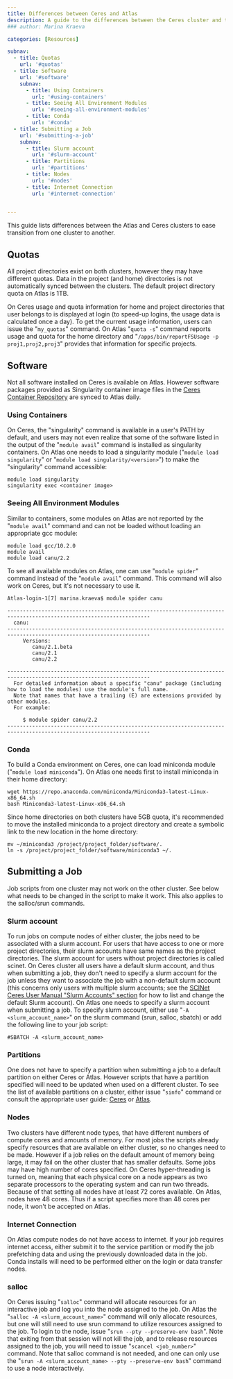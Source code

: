 ```yaml
---
title: Differences between Ceres and Atlas
description: A guide to the differences between the Ceres cluster and the Atlas cluster
### author: Marina Kraeva

categories: [Resources]

subnav:
  - title: Quotas
    url: '#quotas'
  - title: Software
    url: '#software'
    subnav:
      - title: Using Containers
        url: '#using-containers'
      - title: Seeing All Environment Modules
        url: '#seeing-all-environment-modules'
      - title: Conda
        url: '#conda'
  - title: Submitting a Job
    url: '#submitting-a-job'
    subnav:
      - title: Slurm account
        url: '#slurm-account'
      - title: Partitions
        url: '#partitions'
      - title: Nodes
        url: '#nodes'
      - title: Internet Connection
        url: '#internet-connection'


---
```


This guide lists differences between the Atlas and Ceres clusters to ease transition from one cluster to another.

<!--more-->

## Quotas

All project directories exist on both clusters, however they may have different quotas. Data in the project (and home) directories is not automatically synced between the clusters. The default project directory quota on Atlas is 1TB. 

On Ceres usage and quota information for home and project directories that user belongs to is displayed at login (to speed-up logins, the usage data is calculated once a day). To get the current usage information, users can issue the "`my_quotas`" command. On Atlas "`quota -s`" command reports usage and quota for the home directory and "`/apps/bin/reportFSUsage -p proj1,proj2,proj3`" provides that information for specific projects.

## Software

Not all software installed on Ceres is available on Atlas. However software packages provided as Singularity container image files in the [Ceres Container Repository](https://scinet.usda.gov/guide/singularity#7-ceres-container-repository) are synced to Atlas daily.

### Using Containers

On Ceres, the "singularity" command is available in a user's PATH by default, and users may not even realize that some of the software listed in the output of the "`module avail`" command is installed as singularity containers. On Atlas one needs to load a singularity module ("`module load singularity`" or "`module load singularity/<version>`") to make the "singularity" command accessible:

```
module load singularity
singularity exec <container image>
```

### Seeing All Environment Modules

Similar to containers, some modules on Atlas are not reported by the "`module avail`" command and can not be loaded without loading an appropriate gcc module: 

```
module load gcc/10.2.0
module avail
module load canu/2.2
```

To see all available modules on Atlas, one can use "`module spider`" command instead of the "`module avail`" command. This command will also work on Ceres, but it's not necessary to use it.

```
Atlas-login-1[7] marina.kraeva$ module spider canu

--------------------------------------------------------------------------------------------------------------------
  canu:
--------------------------------------------------------------------------------------------------------------------
     Versions:
        canu/2.1.beta
        canu/2.1
        canu/2.2

--------------------------------------------------------------------------------------------------------------------
  For detailed information about a specific "canu" package (including how to load the modules) use the module's full name.
  Note that names that have a trailing (E) are extensions provided by other modules.
  For example:

     $ module spider canu/2.2
--------------------------------------------------------------------------------------------------------------------
```

### Conda

To build a Conda environment on Ceres, one can load miniconda module ("`module load miniconda`"). On Atlas one needs first to install miniconda in their home directory:

```
wget https://repo.anaconda.com/miniconda/Miniconda3-latest-Linux-x86_64.sh
bash Miniconda3-latest-Linux-x86_64.sh
```

Since home directories on both clusters have 5GB quota, it's recommended to move the installed miniconda to a project directory and create a symbolic link to the new location in the home directory:

```
mv ~/miniconda3 /project/project_folder/software/.
ln -s /project/project_folder/software/miniconda3 ~/.
```

## Submitting a Job

Job scripts from one cluster may not work on the other cluster. See below what needs to be changed in the script to make it work. This also applies to the salloc/srun commands.

### Slurm account

To run jobs on compute nodes of either cluster, the jobs need to be associated with a slurm account. For users that have access to one or more project directories, their slurm accounts have same names as the project directories. The slurm account for users without project directories is called scinet. On Ceres cluster all users have a default slurm account, and thus when submitting a job, they don't need to specify a slurm account for the job unless they want to associate the job with a non-default slurm account (this concerns only users with multiple slurm accounts; see the [SCINet Ceres User Manual "Slurm Accounts" section](https://scinet.usda.gov/guide/ceres/#slurm-accounts) for how to list and change the default Slurm account). On Atlas one needs to specify a slurm account when submitting a job. To specify slurm account, either use "`-A <slurm_account_name>`" on the slurm command (srun, salloc, sbatch) or add the following line to your job script:
```
#SBATCH -A <slurm_account_name>
```

### Partitions

One does not have to specify a partition when submitting a job to a default partition on either Ceres or Atlas. However scripts that have a partition specified will need to be updated when used on a different cluster. To see the list of available partitions on a cluster, either issue "`sinfo`" command or consult the appropriate user guide: [Ceres](https://scinet.usda.gov/guide/ceres/#partitions-or-queues) or [Atlas](https://www.hpc.msstate.edu/computing/atlas).

### Nodes

Two clusters have different node types, that have different numbers of compute cores and amounts of memory. For most jobs the scripts already specify resources that are available on either cluster, so no changes need to be made. However if a job relies on the default amount of memory being large, it may fail on the other cluster that has smaller defaults. Some jobs may have high number of cores specified. On Ceres hyper-threading is turned on, meaning that each physical core on a node appears as two separate processors to the operating system and can run two threads. Because of that setting all nodes have at least 72 cores available. On Atlas, nodes have 48 cores. Thus if a script specifies more than 48 cores per node, it won't be accepted on Atlas.

### Internet Connection

On Atlas compute nodes do not have access to internet. If your job requires internet access, either submit it to the service partition or modify the job prefetching data and using the previously downloaded data in the job. Conda installs will need to be performed either on the login or data transfer nodes. 

### salloc

On Ceres issuing "`salloc`" command will allocate resources for an interactive job and log you into the node assigned to the job. On Atlas the "`salloc -A <slurm_account_name>`" command will only allocate resources, but one will still need to use srun command to utilize resources assigned to the job. To login to the node, issue "`srun --pty --preserve-env bash`". Note that exiting from that session will not kill the job, and to release resources assigned to the job, you will need to issue "`scancel <job_number>`" command. Note that salloc command is not needed, and one can only use the "`srun -A <slurm_account_name> --pty --preserve-env bash`" command to use a node interactively. 

